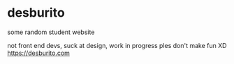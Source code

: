 # desburito
some random student website

not front end devs, suck at design, work in progress ples don't make fun XD
https://desburito.com
